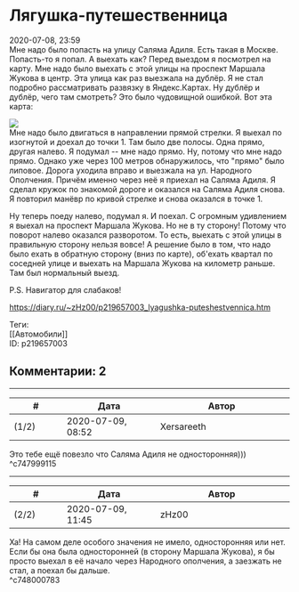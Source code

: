 Лягушка-путешественница
=======================

  
2020-07-08, 23:59  
 Мне надо было попасть на улицу Саляма Адиля. Есть такая в Москве. Попасть-то я попал. А выехать как? Перед выездом я посмотрел на карту. Мне надо было выехать с этой улицы на проспект Маршала Жукова в центр. Эта улица как раз выезжала на дублёр. Я не стал подробно рассматривать развязку в Яндекс.Картах. Ну дублёр и дублёр, чего там смотреть? Это было чудовищной ошибкой. Вот эта карта:   
   
   [![](https://i.imgur.com/2LJod5fl.png)](https://i.imgur.com/2LJod5f.png)     
 Мне надо было двигаться в направлении прямой стрелки. Я выехал по изогнутой и доехал до точки 1. Там было две полосы. Одна прямо, другая налево. Я подумал -- мне надо прямо. Ну, потому что мне надо прямо. Однако уже через 100 метров обнаружилось, что "прямо" было липовое. Дорога уходила вправо и выезжала на ул. Народного Ополчения. Причём именно через неё я приехал на Саляма Адиля. Я сделал кружок по знакомой дороге и оказался на Саляма Адиля снова. Я повторил манёвр по кривой стрелке и снова оказался в точке 1.   
   
 Ну теперь поеду налево, подумал я. И поехал. С огромным удивлением я выехал на проспект Маршала Жукова. Но не в ту сторону! Потому что поворот налево оказался разворотом. То есть, выехать с этой улицы в правильную сторону нельзя вовсе! А решение было в том, что надо было ехать в обратную сторону (вниз по карте), об'ехать квартал по соседней улице и выехать на Маршала Жукова на километр раньше. Там был нормальный выезд.   
   
 P.S. Навигатор для слабаков!   
  
<https://diary.ru/~zHz00/p219657003_lyagushka-puteshestvennica.htm>  
  
Теги:  
[[Автомобили]]  
ID: p219657003  


Комментарии: 2
--------------

  


---



|         #         |              Дата              |                     Автор                     |           ID           |
| --- | --- | --- | --- |
| (1/2) | 2020-07-09, 08:52 | Xersareeth | c747999115 |

  
 Это тебе ещё повезло что Саляма Адиля не односторонняя)))   
 ^c747999115

---



|         #         |              Дата              |                     Автор                     |           ID           |
| --- | --- | --- | --- |
| (2/2) | 2020-07-09, 11:45 | zHz00 | c748000783 |

  
 Ха! На самом деле особого значения не имело, односторонняя или нет. Если бы она была односторонней (в сторону Маршала Жукова), я бы просто выехал в её начало через Народного ополчения, а заезжать не стал, а поехал бы дальше.   
 ^c748000783